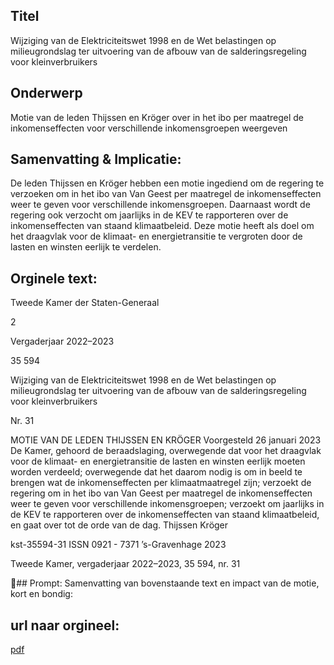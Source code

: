 ## Titel
Wijziging van de Elektriciteitswet 1998 en de Wet belastingen op milieugrondslag ter uitvoering van de afbouw van de salderingsregeling voor kleinverbruikers
## Onderwerp
Motie van de leden Thijssen en Kröger over in het ibo per maatregel de inkomenseffecten voor verschillende inkomensgroepen weergeven
## Samenvatting & Implicatie:

De leden Thijssen en Kröger hebben een motie ingediend om de regering te verzoeken om in het ibo van Van Geest per maatregel de inkomenseffecten weer te geven voor verschillende inkomensgroepen. Daarnaast wordt de regering ook verzocht om jaarlijks in de KEV te rapporteren over de inkomenseffecten van staand klimaatbeleid. Deze motie heeft als doel om het draagvlak voor de klimaat- en energietransitie te vergroten door de lasten en winsten eerlijk te verdelen.
## Orginele text:


Tweede Kamer der Staten-Generaal

2

Vergaderjaar 2022–2023

35 594

Wijziging van de Elektriciteitswet 1998 en de
Wet belastingen op milieugrondslag ter
uitvoering van de afbouw van de
salderingsregeling voor kleinverbruikers

Nr. 31

MOTIE VAN DE LEDEN THIJSSEN EN KRÖGER
Voorgesteld 26 januari 2023
De Kamer,
gehoord de beraadslaging,
overwegende dat voor het draagvlak voor de klimaat- en energietransitie
de lasten en winsten eerlijk moeten worden verdeeld;
overwegende dat het daarom nodig is om in beeld te brengen wat de
inkomenseffecten per klimaatmaatregel zijn;
verzoekt de regering om in het ibo van Van Geest per maatregel de
inkomenseffecten weer te geven voor verschillende inkomensgroepen;
verzoekt om jaarlijks in de KEV te rapporteren over de inkomenseffecten
van staand klimaatbeleid,
en gaat over tot de orde van de dag.
Thijssen
Kröger

kst-35594-31
ISSN 0921 - 7371
’s-Gravenhage 2023

Tweede Kamer, vergaderjaar 2022–2023, 35 594, nr. 31

## Prompt:
Samenvatting van bovenstaande text en impact van de motie, kort en bondig:

## url naar orgineel:
[pdf](https://gegevensmagazijn.tweedekamer.nl/OData/v4/2.0/Document(6b888b8a-1371-42a6-b59a-5f7c58fa8cfb)/resource)
